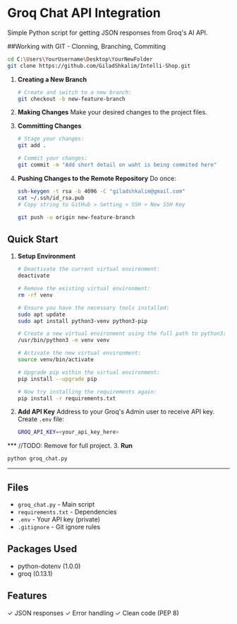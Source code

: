 # Groq Chat API Integration

Simple Python script for getting JSON responses from Groq's AI API.


##Working with GIT - Clonning, Branching, Commiting
```bash
cd C:\Users\YourUsername\Desktop\YourNewFolder
git clone https://github.com/GiladShkalim/Intelli-Shop.git
```
1. **Creating a New Branch**
   ```bash
   # Create and switch to a new branch:
   git checkout -b new-feature-branch
   ```

2. **Making Changes**
   Make your desired changes to the project files.

3. **Committing Changes**
   ```bash
   # Stage your changes:
   git add .
   ```
   ```bash
   # Commit your changes:
   git commit -m "Add short detail on waht is being commited here"
   ```
4. **Pushing Changes to the Remote Repository**
   Do once: 
   ```bash
   ssh-keygen -t rsa -b 4096 -C "giladshkalim@gmail.com"
   cat ~/.ssh/id_rsa.pub
   # Copy string to GitHub > Setting > SSH > New SSH Key
   ```

   ```bash
   git push -u origin new-feature-branch
   ```


## Quick Start

1. **Setup Environment**
   ```bash
   # Deactivate the current virtual environment:
   deactivate

   # Remove the existing virtual environment:
   rm -rf venv

   # Ensure you have the necessary tools installed:
   sudo apt update
   sudo apt install python3-venv python3-pip

   # Create a new virtual environment using the full path to python3:
   /usr/bin/python3 -m venv venv

   # Activate the new virtual environment:
   source venv/bin/activate

   # Upgrade pip within the virtual environment:
   pip install --upgrade pip

   # Now try installing the requirements again:
   pip install -r requirements.txt
   ```

2. **Add API Key**
   Address to your Groq's Admin user to receive API key.
   Create `.env` file:
   ```bash
   GROQ_API_KEY=<your_api_key_here>
   ```

*** //TODO: Remove for full project.
3. **Run**
   ```bash
   python groq_chat.py
   ```
***

## Files
- `groq_chat.py` - Main script
- `requirements.txt` - Dependencies
- `.env` - Your API key (private)
- `.gitignore` - Git ignore rules

## Packages Used
- python-dotenv (1.0.0)
- groq (0.13.1)

## Features
✓ JSON responses
✓ Error handling
✓ Clean code (PEP 8) 